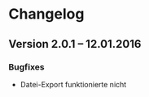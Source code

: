 Changelog
=========

Version 2.0.1 – 12.01.2016
--------------------------

### Bugfixes

* Datei-Export funktionierte nicht
